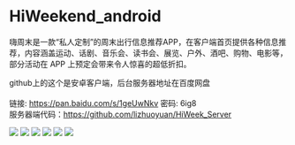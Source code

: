# HiWeekend_android
嗨周末是一款“私人定制”的周末出行信息推荐APP，在客户端首页提供各种信息推荐，内容涵盖运动、话剧、音乐会、读书会、展览、户外、酒吧、购物、电影等，部分活动在 APP 上预定会带来令人惊喜的超低折扣。

github上的这个是安卓客户端，后台服务器地址在百度网盘<br>  
链接: https://pan.baidu.com/s/1geUwNkv 密码: 6ig8<br>
服务器端代码：https://github.com/lizhuoyuan/HiWeek_Server

![](http://files.xmgc360.com/%E6%9D%B0%E7%B1%B3%E8%AF%BA2016-04-14-14-02-40a.png)
![](http://files.xmgc360.com/%E6%9D%B0%E7%B1%B3%E8%AF%BA2016-04-14-14-02-44b.png)
![](http://files.xmgc360.com/%E6%9D%B0%E7%B1%B3%E8%AF%BA2016-04-14-14-02-48c.jpg)
![](http://files.xmgc360.com/%E6%9D%B0%E7%B1%B3%E8%AF%BA2016-04-14-14-02-54d.jpg)
![](http://files.xmgc360.com/%E6%9D%B0%E7%B1%B3%E8%AF%BA2016-04-14-14-03-08f.jpg)
![](http://files.xmgc360.com/%E6%9D%B0%E7%B1%B3%E8%AF%BA2016-04-14-14-02-40a.png)
